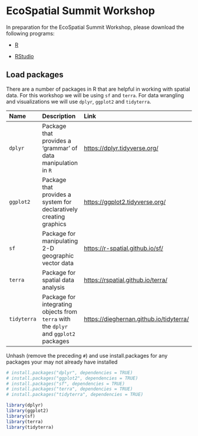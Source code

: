 
<!-- README.md is generated from README.Rmd. Please edit that file -->

# EcoSpatial Summit Workshop

In preparation for the EcoSpatial Summit Workshop, please download the
following programs:

- [R](https://cran.rstudio.com/)

- [RStudio](https://posit.co/download/rstudio-desktop/)

## Load packages

There are a number of packages in R that are helpful in working with
spatial data. For this workshop we will be using `sf` and `terra`. For
data wrangling and visualizations we will use `dplyr`, `ggplot2` and
`tidyterra`.

| Name | Description | Link |
|:---|:---|:---|
| `dplyr` | Package that provides a ‘grammar’ of data manipulation in `R` | <https://dplyr.tidyverse.org/> |
| `ggplot2` | Package that provides a system for declaratively creating graphics | <https://ggplot2.tidyverse.org/> |
| `sf` | Package for manipulating 2-D geographic vector data | <https://r-spatial.github.io/sf/> |
| `terra` | Package for spatial data analysis | <https://rspatial.github.io/terra/> |
| `tidyterra` | Package for integrating objects from `terra` with the `dplyr` and `ggplot2` packages | <https://dieghernan.github.io/tidyterra/> |

Unhash (remove the preceding `#`) and use install.packages for any
packages your may not already have installed

``` r
# install.packages("dplyr", dependencies = TRUE)
# install.packages("ggplot2", dependencies = TRUE)
# install.packages("sf", dependencies = TRUE)
# install.packages("terra", dependencies = TRUE)
# install.packages("tidyterra", dependencies = TRUE)

library(dplyr)
library(ggplot2)
library(sf)
library(terra)
library(tidyterra)
```
